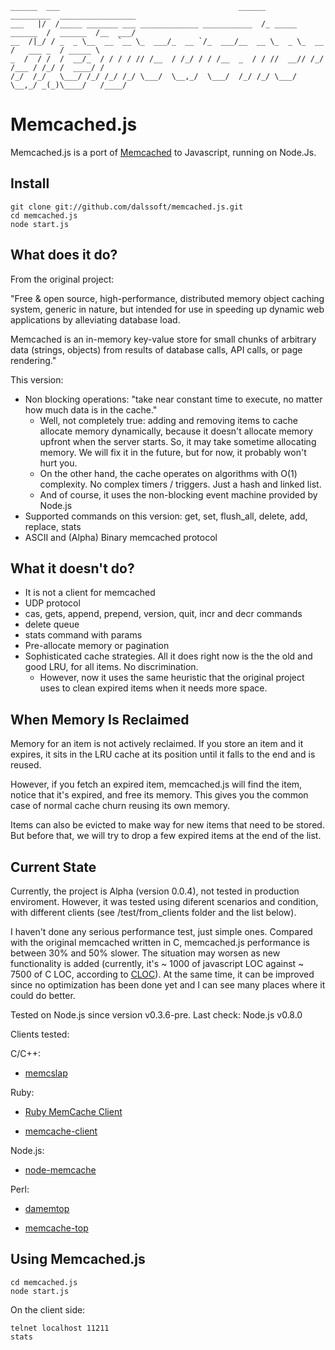 	______  ___                                        ______        _________  _________________
	___   |/  /_____ _______ ___ _____________ ___________  /_ _____ ______  /  ______  /__  ___/
	__  /|_/ / _  _ \__  __ `__ \_  ___/_  __ `/_  ___/__  __ \_  _ \_  __  /   ___ _  / _____ \ 
	_  /  / /  /  __/_  / / / / // /__  / /_/ / / /__  _  / / //  __// /_/ /___ / /_/ /  ____/ / 
	/_/  /_/   \___/ /_/ /_/ /_/ \___/  \__,_/  \___/  /_/ /_/ \___/ \__,_/ _(_)\____/   /____/ 


# Memcached.js
Memcached.js is a port of [Memcached](http://memcached.org/) to Javascript, running on Node.Js.

## Install

	git clone git://github.com/dalssoft/memcached.js.git
	cd memcached.js	
	node start.js

## What does it do?

From the original project: 

"Free & open source, high-performance, distributed memory object caching system, generic in nature, but intended for use in speeding up dynamic web applications by alleviating database load.

Memcached is an in-memory key-value store for small chunks of arbitrary data (strings, objects) from results of database calls, API calls, or page rendering."

This version:

* Non blocking operations: "take near constant time to execute, no matter how much data is in the cache."
	* Well, not completely true: adding and removing items to cache allocate memory dynamically, because it doesn't allocate memory upfront when the server starts. So, it may take sometime allocating memory. We will fix it in the future, but for now, it probably won't hurt you.
	* On the other hand, the cache operates on algorithms with O(1) complexity. No complex timers / triggers. Just a hash and linked list.
	* And of course, it uses the non-blocking event machine provided by Node.js
* Supported commands on this version: get, set, flush_all, delete, add, replace, stats 
* ASCII and (Alpha) Binary memcached protocol


## What it doesn't do?

* It is not a client for memcached 
* UDP protocol
* cas, gets, append, prepend, version, quit, incr and decr commands
* delete queue
* stats command with params
* Pre-allocate memory or pagination
* Sophisticated cache strategies. All it does right now is the the old and good LRU, for all items. No discrimination.
	* However, now it uses the same heuristic that the original project uses to clean expired items when it needs more space.


## 	When Memory Is Reclaimed
Memory for an item is not actively reclaimed. If you store an item and it expires, it sits in the LRU cache at its position until it falls to the end and is reused.

However, if you fetch an expired item, memcached.js will find the item, notice that it's expired, and free its memory. This gives you the common case of normal cache churn reusing its own memory.

Items can also be evicted to make way for new items that need to be stored. But before that, we will try to drop a few expired items at the end of the list.

## Current State
Currently, the project is Alpha (version 0.0.4), not tested in production enviroment. However, it was tested using diferent scenarios and condition, with different clients (see /test/from_clients folder and the list below). 

I haven't done any serious performance test, just simple ones. Compared with the original memcached written in C, memcached.js performance is between 30% and 50% slower. The situation may worsen as new functionality is added (currently, it's ~ 1000 of javascript LOC against ~ 7500 of C LOC, according to [CLOC](http://sourceforge.net/projects/cloc/)). At the same time, it can be improved since no optimization has been done yet and I can see many places where it could do better.

Tested on Node.js since version v0.3.6-pre. Last check: Node.js v0.8.0

Clients tested:

C/C++:
- [memcslap](https://code.launchpad.net/libmemcached)

Ruby:

- [Ruby MemCache Client](http://deveiate.org/projects/RMemCache/)

- [memcache-client](http://rubygems.org/gems/memcache-client/versions/1.8.5)

Node.js:

- [node-memcache](https://github.com/vanillahsu/node-memcache)

Perl:

- [damemtop](https://github.com/dormando/damemtop)

- [memcache-top](http://code.google.com/p/memcache-top/)


## Using Memcached.js

	cd memcached.js
	node start.js
	
On the client side:

	telnet localhost 11211
	stats
